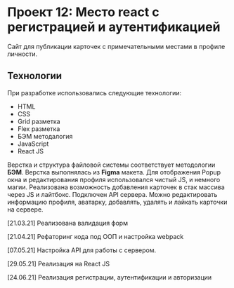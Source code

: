 # Проект 12: Место react c регистрацией и аутентификацией



Сайт для публикации карточек с примечательными местами в профиле личности.

## Технологии
При разработке использовались следующие технологии:
- HTML
- CSS
- Grid разметка
- Flex разметка
- БЭМ методалогия
- JavaScript
- React JS


Верстка и структура файловой системы соответствует методологии **БЭМ**.
Верстка выполнялась из **Figma** макета. Для отображения Popup окна и редактирования профиля использовался чистый JS, и немного магии. Реализована возможность добавления карточек в стак массива через JS и лайтбокс. Подключен API сервера. Можно редактировать информацию профиля, аватарку, добавлять, удалять и лайкать карточки на сервере. 

[21.03.21] Реализована валидация форм

[21.04.21] Рефаторинг кода под ООП и настройка webpack

[07.05.21] Настройка API для работы с сервером.

[29.05.21] Реализация на React JS

[24.06.21] Реализация регистрации, аутентификации и авторизации